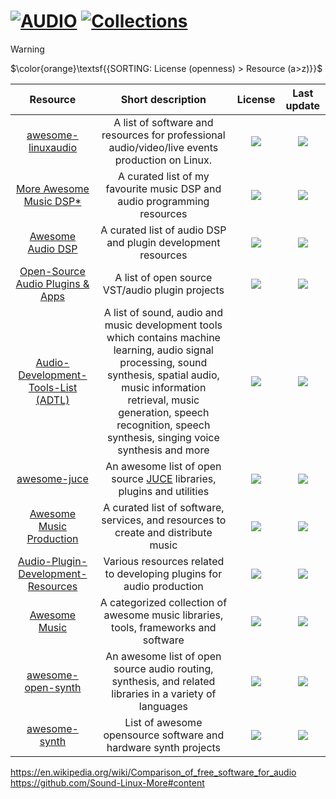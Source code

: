 # [![AUDIO](https://flat.badgen.net/badge/HyMPS/AUDIO/green?scale=1.8)](https://github.com/FORARTfe/HyMPS#- "AUDIO section") [![Collections](https://flat.badgen.net/badge/HyMPS/Collections/blue?scale=1.8&label=)](https://github.com/FORARTfe/HyMPS/blob/main/Audio/Collections.md#- "Collections page")

> [!WARNING]
> $\color{orange}\textsf{{SORTING: License (openness) > Resource (a>z)}}$

|Resource|Short description|License|Last update|
|:-:|:-:|:-:|:-:|
|[awesome-linuxaudio](https://gitlab.com/nodiscc/awesome-linuxaudio#awesome-linuxaudio)|A list of software and resources for professional audio/video/live events production on Linux.|[![](https://img.shields.io/gitlab/license/nodiscc%2Fawesome-linuxaudio?style=flat-square&color=blue&label=)](https://gitlab.com/nodiscc/awesome-linuxaudio/-/blob/master/LICENSE)|[![](https://img.shields.io/github/last-commit/nodiscc/awesome-linuxaudio?style=flat-square&label=)](https://gitlab.com/nodiscc/awesome-linuxaudio/-/commits/master)|
|[More Awesome Music DSP*](https://github.com/olilarkin/awesome-musicdsp#readme)|A curated list of my favourite music DSP and audio programming resources|[![](https://flat.badgen.net/github/license/olilarkin/awesome-musicdsp?label=)](https://github.com/olilarkin/awesome-musicdsp/blob/master/LICENSE)|[![](https://img.shields.io/github/last-commit/olilarkin/awesome-musicdsp?style=flat-square&label=)](https://github.com/olilarkin/awesome-musicdsp/graphs/code-frequency)|
|[Awesome Audio DSP](https://github.com/BillyDM/awesome-audio-dsp#readme)|A curated list of audio DSP and plugin development resources|[![](https://flat.badgen.net/github/license/BillyDM/Awesome-Audio-DSP?label=)](https://github.com/BillyDM/awesome-audio-dsp/blob/master/LICENSE)|[![](https://img.shields.io/github/last-commit/BillyDM/Awesome-Audio-DSP?style=flat-square&label=)](https://github.com/BillyDM/awesome-audio-dsp/graphs/code-frequency)|
|[Open-Source Audio Plugins & Apps](https://github.com/webprofusion/OpenAudio#readme)|A list of open source VST/audio plugin projects|[![](https://flat.badgen.net/github/license/webprofusion/OpenAudio?label=)](https://github.com/webprofusion/OpenAudio/blob/master/LICENSE)|[![](https://img.shields.io/github/last-commit/webprofusion/OpenAudio?style=flat-square&label=)](https://github.com/webprofusion/OpenAudio/graphs/code-frequency)|
|[Audio-Development-Tools-List (ADTL)](https://github.com/Derrick-Yuan/Audio-Development-Tools-List#readme)|A list of sound, audio and music development tools which contains machine learning, audio signal processing, sound synthesis, spatial audio, music information retrieval, music generation, speech recognition, speech synthesis, singing voice synthesis and more|[![](https://flat.badgen.net/github/license/Derrick-Yuan/Audio-Development-Tools-List?label=)](https://github.com/Derrick-Yuan/Audio-Development-Tools-List/blob/master/LICENSE)|[![](https://img.shields.io/github/last-commit/Derrick-Yuan/Audio-Development-Tools-List?style=flat-square&label=)](https://github.com/Derrick-Yuan/Audio-Development-Tools-List/graphs/code-frequency)|
|[awesome-juce](https://github.com/sudara/awesome-juce#readme)|An awesome list of open source [JUCE](https://juce.com/) libraries, plugins and utilities|[![](https://flat.badgen.net/github/license/sudara/awesome-juce?label=)](https://github.com/sudara/awesome-juce/blob/master/LICENSE)|[![](https://img.shields.io/github/last-commit/sudara/awesome-juce?style=flat-square&label=)](https://github.com/sudara/awesome-juce/graphs/code-frequency)|
|[Awesome Music Production](https://github.com/ad-si/awesome-music-production#readme)|A curated list of software, services, and resources to create and distribute music|[![](https://flat.badgen.net/github/license/ad-si/awesome-music-production?label=)](https://github.com/ad-si/awesome-music-production/blob/master/LICENSE)|[![](https://img.shields.io/github/last-commit/ad-si/awesome-music-production?style=flat-square&label=)](https://github.com/ad-si/awesome-music-production/graphs/code-frequency)|
|[Audio-Plugin-Development-Resources](https://github.com/jareddrayton/Audio-Plugin-Development-Resources#readme)|Various resources related to developing plugins for audio production|[![](https://flat.badgen.net/github/license/jareddrayton/Audio-Plugin-Development-Resources?label=)](https://github.com/jareddrayton/Audio-Plugin-Development-Resources/issues/4)|[![](https://img.shields.io/github/last-commit/jareddrayton/Audio-Plugin-Development-Resources?style=flat-square&label=)](https://github.com/jareddrayton/Audio-Plugin-Development-Resources/graphs/code-frequency)|
|[Awesome Music](https://github.com/ciconia/awesome-music#readme)|A categorized collection of awesome music libraries, tools, frameworks and software|[![](https://flat.badgen.net/github/license/ciconia/awesome-music?label=)](https://github.com/noteflakes/awesome-music/issues/71)|[![](https://img.shields.io/github/last-commit/ciconia/awesome-music?style=flat-square&label=)](https://github.com/ciconia/awesome-music/graphs/code-frequency)|
|[awesome-open-synth](https://github.com/detroitsynth/awesome-open-synth#readme)|An awesome list of open source audio routing, synthesis, and related libraries in a variety of languages|[![](https://flat.badgen.net/github/license/detroitsynth/awesome-open-synth?label=)](https://github.com/detroitsynth/awesome-open-synth/issues/1)|[![](https://img.shields.io/github/last-commit/detroitsynth/awesome-open-synth?style=flat-square&label=)](https://github.com/detroitsynth/awesome-open-synth/graphs/code-frequency)|
|[awesome-synth](https://github.com/psykon/awesome-synth#readme)|List of awesome opensource software and hardware synth projects|[![](https://flat.badgen.net/github/license/psykon/awesome-synth?label=)](https://github.com/psykon/awesome-synth/blob/master/LICENSE)|[![](https://img.shields.io/github/last-commit/psykon/awesome-synth?style=flat-square&label=)](https://github.com/psykon/awesome-synth/graphs/code-frequency)|

https://en.wikipedia.org/wiki/Comparison_of_free_software_for_audio
https://github.com/Sound-Linux-More#content
